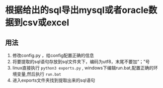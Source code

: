# 根据给出的sql导出mysql或者oracle数据到csv或excel

## 用法

1. 修改config.py ，给config配置正确的信息
2. 将要提取的sql语句存放到sql文件夹下，编码为utf8，末尾不要加“；”号
3. linux直接执行 `python3 exports.py` , windows下编辑run.bat,配置正确的环境变量,然后执行 `run.bat`
4. 进入exports文件夹找到提取出来的sql语句
